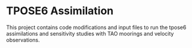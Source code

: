 # TPOSE6 Assimilation

This project contains code modifications and input files to run the tpose6 assimilations and sensitivity studies with TAO moorings and velocity observations.
